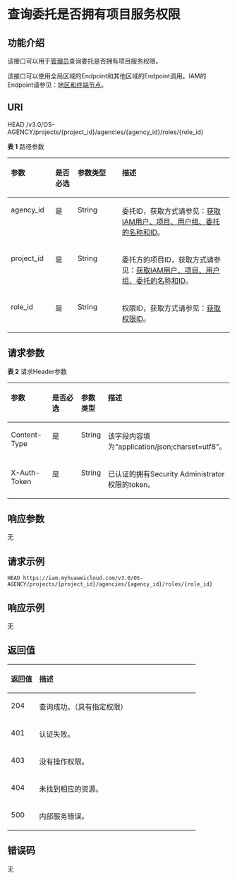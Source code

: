 # 查询委托是否拥有项目服务权限<a name="zh-cn_topic_0079578163"></a>

## 功能介绍<a name="zh-cn_topic_0222594452_section19336124194413"></a>

该接口可以用于[管理员](https://support.huaweicloud.com/usermanual-iam/zh-cn_topic_0079496985.html)查询委托是否拥有项目服务权限。

该接口可以使用全局区域的Endpoint和其他区域的Endpoint调用。IAM的Endpoint请参见：[地区和终端节点](https://developer.huaweicloud.com/endpoint?IAM)。

## URI<a name="zh-cn_topic_0222594452_section103377415446"></a>

HEAD /v3.0/OS-AGENCY/projects/\{project\_id\}/agencies/\{agency\_id\}/roles/\{role\_id\}

**表 1**  路径参数

<a name="zh-cn_topic_0222594452_table1133964118443"></a>
<table><thead align="left"><tr id="zh-cn_topic_0222594452_row143391441154411"><th class="cellrowborder" valign="top" width="20%" id="mcps1.2.5.1.1"><p id="zh-cn_topic_0222594452_p1434054118445"><a name="zh-cn_topic_0222594452_p1434054118445"></a><a name="zh-cn_topic_0222594452_p1434054118445"></a>参数</p>
</th>
<th class="cellrowborder" valign="top" width="10%" id="mcps1.2.5.1.2"><p id="zh-cn_topic_0222594452_p4341164113444"><a name="zh-cn_topic_0222594452_p4341164113444"></a><a name="zh-cn_topic_0222594452_p4341164113444"></a>是否必选</p>
</th>
<th class="cellrowborder" valign="top" width="20%" id="mcps1.2.5.1.3"><p id="zh-cn_topic_0222594452_p2034164118448"><a name="zh-cn_topic_0222594452_p2034164118448"></a><a name="zh-cn_topic_0222594452_p2034164118448"></a>参数类型</p>
</th>
<th class="cellrowborder" valign="top" width="50%" id="mcps1.2.5.1.4"><p id="zh-cn_topic_0222594452_p19341184118443"><a name="zh-cn_topic_0222594452_p19341184118443"></a><a name="zh-cn_topic_0222594452_p19341184118443"></a>描述</p>
</th>
</tr>
</thead>
<tbody><tr id="zh-cn_topic_0222594452_row12339441104410"><td class="cellrowborder" valign="top" width="20%" headers="mcps1.2.5.1.1 "><p id="zh-cn_topic_0222594452_p3342124144420"><a name="zh-cn_topic_0222594452_p3342124144420"></a><a name="zh-cn_topic_0222594452_p3342124144420"></a>agency_id</p>
</td>
<td class="cellrowborder" valign="top" width="10%" headers="mcps1.2.5.1.2 "><p id="zh-cn_topic_0222594452_p5342841144416"><a name="zh-cn_topic_0222594452_p5342841144416"></a><a name="zh-cn_topic_0222594452_p5342841144416"></a>是</p>
</td>
<td class="cellrowborder" valign="top" width="20%" headers="mcps1.2.5.1.3 "><p id="zh-cn_topic_0222594452_p2034316411444"><a name="zh-cn_topic_0222594452_p2034316411444"></a><a name="zh-cn_topic_0222594452_p2034316411444"></a>String</p>
</td>
<td class="cellrowborder" valign="top" width="50%" headers="mcps1.2.5.1.4 "><p id="zh-cn_topic_0222594452_p634314114412"><a name="zh-cn_topic_0222594452_p634314114412"></a><a name="zh-cn_topic_0222594452_p634314114412"></a>委托ID，获取方式请参见：<a href="获取IAM用户-项目-用户组-委托的名称和ID.md">获取IAM用户、项目、用户组、委托的名称和ID</a>。</p>
</td>
</tr>
<tr id="zh-cn_topic_0222594452_row533934194410"><td class="cellrowborder" valign="top" width="20%" headers="mcps1.2.5.1.1 "><p id="zh-cn_topic_0222594452_p234317411441"><a name="zh-cn_topic_0222594452_p234317411441"></a><a name="zh-cn_topic_0222594452_p234317411441"></a>project_id</p>
</td>
<td class="cellrowborder" valign="top" width="10%" headers="mcps1.2.5.1.2 "><p id="zh-cn_topic_0222594452_p734454144417"><a name="zh-cn_topic_0222594452_p734454144417"></a><a name="zh-cn_topic_0222594452_p734454144417"></a>是</p>
</td>
<td class="cellrowborder" valign="top" width="20%" headers="mcps1.2.5.1.3 "><p id="zh-cn_topic_0222594452_p123441041104412"><a name="zh-cn_topic_0222594452_p123441041104412"></a><a name="zh-cn_topic_0222594452_p123441041104412"></a>String</p>
</td>
<td class="cellrowborder" valign="top" width="50%" headers="mcps1.2.5.1.4 "><p id="zh-cn_topic_0222594452_p133441941104418"><a name="zh-cn_topic_0222594452_p133441941104418"></a><a name="zh-cn_topic_0222594452_p133441941104418"></a>委托方的项目ID，获取方式请参见：<a href="获取IAM用户-项目-用户组-委托的名称和ID.md">获取IAM用户、项目、用户组、委托的名称和ID</a>。</p>
</td>
</tr>
<tr id="zh-cn_topic_0222594452_row833918412448"><td class="cellrowborder" valign="top" width="20%" headers="mcps1.2.5.1.1 "><p id="zh-cn_topic_0222594452_p11345124112444"><a name="zh-cn_topic_0222594452_p11345124112444"></a><a name="zh-cn_topic_0222594452_p11345124112444"></a>role_id</p>
</td>
<td class="cellrowborder" valign="top" width="10%" headers="mcps1.2.5.1.2 "><p id="zh-cn_topic_0222594452_p834511412445"><a name="zh-cn_topic_0222594452_p834511412445"></a><a name="zh-cn_topic_0222594452_p834511412445"></a>是</p>
</td>
<td class="cellrowborder" valign="top" width="20%" headers="mcps1.2.5.1.3 "><p id="zh-cn_topic_0222594452_p73451641154419"><a name="zh-cn_topic_0222594452_p73451641154419"></a><a name="zh-cn_topic_0222594452_p73451641154419"></a>String</p>
</td>
<td class="cellrowborder" valign="top" width="50%" headers="mcps1.2.5.1.4 "><p id="zh-cn_topic_0222594452_p113469418440"><a name="zh-cn_topic_0222594452_p113469418440"></a><a name="zh-cn_topic_0222594452_p113469418440"></a>权限ID，获取方式请参见：<a href="查询权限列表.md">获取权限ID</a>。</p>
</td>
</tr>
</tbody>
</table>

## 请求参数<a name="zh-cn_topic_0222594452_section9346174134416"></a>

**表 2**  请求Header参数

<a name="zh-cn_topic_0222594452_HeaderParameter"></a>
<table><thead align="left"><tr id="zh-cn_topic_0222594452_row234712419442"><th class="cellrowborder" valign="top" width="20%" id="mcps1.2.5.1.1"><p id="zh-cn_topic_0222594452_p834818417442"><a name="zh-cn_topic_0222594452_p834818417442"></a><a name="zh-cn_topic_0222594452_p834818417442"></a>参数</p>
</th>
<th class="cellrowborder" valign="top" width="20%" id="mcps1.2.5.1.2"><p id="zh-cn_topic_0222594452_p6348194144419"><a name="zh-cn_topic_0222594452_p6348194144419"></a><a name="zh-cn_topic_0222594452_p6348194144419"></a>是否必选</p>
</th>
<th class="cellrowborder" valign="top" width="10%" id="mcps1.2.5.1.3"><p id="zh-cn_topic_0222594452_p8348741194418"><a name="zh-cn_topic_0222594452_p8348741194418"></a><a name="zh-cn_topic_0222594452_p8348741194418"></a>参数类型</p>
</th>
<th class="cellrowborder" valign="top" width="50%" id="mcps1.2.5.1.4"><p id="zh-cn_topic_0222594452_p14349184184412"><a name="zh-cn_topic_0222594452_p14349184184412"></a><a name="zh-cn_topic_0222594452_p14349184184412"></a>描述</p>
</th>
</tr>
</thead>
<tbody><tr id="zh-cn_topic_0222594452_row183471641124416"><td class="cellrowborder" valign="top" width="20%" headers="mcps1.2.5.1.1 "><p id="zh-cn_topic_0222594452_p1234916418443"><a name="zh-cn_topic_0222594452_p1234916418443"></a><a name="zh-cn_topic_0222594452_p1234916418443"></a>Content-Type</p>
</td>
<td class="cellrowborder" valign="top" width="20%" headers="mcps1.2.5.1.2 "><p id="zh-cn_topic_0222594452_p43492419449"><a name="zh-cn_topic_0222594452_p43492419449"></a><a name="zh-cn_topic_0222594452_p43492419449"></a>是</p>
</td>
<td class="cellrowborder" valign="top" width="10%" headers="mcps1.2.5.1.3 "><p id="zh-cn_topic_0222594452_p035094110447"><a name="zh-cn_topic_0222594452_p035094110447"></a><a name="zh-cn_topic_0222594452_p035094110447"></a>String</p>
</td>
<td class="cellrowborder" valign="top" width="50%" headers="mcps1.2.5.1.4 "><p id="zh-cn_topic_0222594452_p43503416449"><a name="zh-cn_topic_0222594452_p43503416449"></a><a name="zh-cn_topic_0222594452_p43503416449"></a>该字段内容填为“application/json;charset=utf8”。</p>
</td>
</tr>
<tr id="zh-cn_topic_0222594452_row17347184120442"><td class="cellrowborder" valign="top" width="20%" headers="mcps1.2.5.1.1 "><p id="zh-cn_topic_0222594452_p12350164154418"><a name="zh-cn_topic_0222594452_p12350164154418"></a><a name="zh-cn_topic_0222594452_p12350164154418"></a>X-Auth-Token</p>
</td>
<td class="cellrowborder" valign="top" width="20%" headers="mcps1.2.5.1.2 "><p id="zh-cn_topic_0222594452_p15351341164411"><a name="zh-cn_topic_0222594452_p15351341164411"></a><a name="zh-cn_topic_0222594452_p15351341164411"></a>是</p>
</td>
<td class="cellrowborder" valign="top" width="10%" headers="mcps1.2.5.1.3 "><p id="zh-cn_topic_0222594452_p13351134154420"><a name="zh-cn_topic_0222594452_p13351134154420"></a><a name="zh-cn_topic_0222594452_p13351134154420"></a>String</p>
</td>
<td class="cellrowborder" valign="top" width="50%" headers="mcps1.2.5.1.4 "><p id="zh-cn_topic_0222594452_p1535214112443"><a name="zh-cn_topic_0222594452_p1535214112443"></a><a name="zh-cn_topic_0222594452_p1535214112443"></a>已认证的拥有Security Administrator权限的token。</p>
</td>
</tr>
</tbody>
</table>

## 响应参数<a name="zh-cn_topic_0222594452_section10352104119442"></a>

无

## 请求示例<a name="zh-cn_topic_0222594452_section2353141154412"></a>

```
HEAD https://iam.myhuaweicloud.com/v3.0/OS-AGENCY/projects/{project_id}/agencies/{agency_id}/roles/{role_id}
```

## 响应示例<a name="zh-cn_topic_0222594452_section83568414447"></a>

无

## 返回值<a name="zh-cn_topic_0222594452_section143561841114415"></a>

<a name="zh-cn_topic_0222594452_table1491"></a>
<table><thead align="left"><tr id="zh-cn_topic_0222594452_row1735784110449"><th class="cellrowborder" valign="top" width="15%" id="mcps1.1.3.1.1"><p id="zh-cn_topic_0222594452_p835784118445"><a name="zh-cn_topic_0222594452_p835784118445"></a><a name="zh-cn_topic_0222594452_p835784118445"></a>返回值</p>
</th>
<th class="cellrowborder" valign="top" width="85%" id="mcps1.1.3.1.2"><p id="zh-cn_topic_0222594452_p6358134174420"><a name="zh-cn_topic_0222594452_p6358134174420"></a><a name="zh-cn_topic_0222594452_p6358134174420"></a>描述</p>
</th>
</tr>
</thead>
<tbody><tr id="zh-cn_topic_0222594452_row4357341164416"><td class="cellrowborder" valign="top" width="15%" headers="mcps1.1.3.1.1 "><p id="zh-cn_topic_0222594452_p435814114441"><a name="zh-cn_topic_0222594452_p435814114441"></a><a name="zh-cn_topic_0222594452_p435814114441"></a>204</p>
</td>
<td class="cellrowborder" valign="top" width="85%" headers="mcps1.1.3.1.2 "><p id="zh-cn_topic_0222594452_p13581416445"><a name="zh-cn_topic_0222594452_p13581416445"></a><a name="zh-cn_topic_0222594452_p13581416445"></a>查询成功。（具有指定权限）</p>
</td>
</tr>
<tr id="zh-cn_topic_0222594452_row1357741184412"><td class="cellrowborder" valign="top" width="15%" headers="mcps1.1.3.1.1 "><p id="zh-cn_topic_0222594452_p163596412442"><a name="zh-cn_topic_0222594452_p163596412442"></a><a name="zh-cn_topic_0222594452_p163596412442"></a>401</p>
</td>
<td class="cellrowborder" valign="top" width="85%" headers="mcps1.1.3.1.2 "><p id="zh-cn_topic_0222594452_p183597418445"><a name="zh-cn_topic_0222594452_p183597418445"></a><a name="zh-cn_topic_0222594452_p183597418445"></a>认证失败。</p>
</td>
</tr>
<tr id="zh-cn_topic_0222594452_row1357124184418"><td class="cellrowborder" valign="top" width="15%" headers="mcps1.1.3.1.1 "><p id="zh-cn_topic_0222594452_p1735915417449"><a name="zh-cn_topic_0222594452_p1735915417449"></a><a name="zh-cn_topic_0222594452_p1735915417449"></a>403</p>
</td>
<td class="cellrowborder" valign="top" width="85%" headers="mcps1.1.3.1.2 "><p id="zh-cn_topic_0222594452_p236004174415"><a name="zh-cn_topic_0222594452_p236004174415"></a><a name="zh-cn_topic_0222594452_p236004174415"></a>没有操作权限。</p>
</td>
</tr>
<tr id="zh-cn_topic_0222594452_row235784117445"><td class="cellrowborder" valign="top" width="15%" headers="mcps1.1.3.1.1 "><p id="zh-cn_topic_0222594452_p1636020413441"><a name="zh-cn_topic_0222594452_p1636020413441"></a><a name="zh-cn_topic_0222594452_p1636020413441"></a>404</p>
</td>
<td class="cellrowborder" valign="top" width="85%" headers="mcps1.1.3.1.2 "><p id="zh-cn_topic_0222594452_p19360204116446"><a name="zh-cn_topic_0222594452_p19360204116446"></a><a name="zh-cn_topic_0222594452_p19360204116446"></a>未找到相应的资源。</p>
</td>
</tr>
<tr id="zh-cn_topic_0222594452_row1835744134414"><td class="cellrowborder" valign="top" width="15%" headers="mcps1.1.3.1.1 "><p id="zh-cn_topic_0222594452_p436194118446"><a name="zh-cn_topic_0222594452_p436194118446"></a><a name="zh-cn_topic_0222594452_p436194118446"></a>500</p>
</td>
<td class="cellrowborder" valign="top" width="85%" headers="mcps1.1.3.1.2 "><p id="zh-cn_topic_0222594452_p6361184114418"><a name="zh-cn_topic_0222594452_p6361184114418"></a><a name="zh-cn_topic_0222594452_p6361184114418"></a>内部服务错误。</p>
</td>
</tr>
</tbody>
</table>

## 错误码<a name="zh-cn_topic_0222594452_section11361741204411"></a>

无

